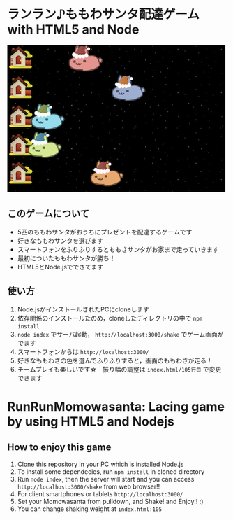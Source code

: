 # ランラン♪ももわサンタ配達ゲーム with HTML5 and Node
![screenshopt of this game](https://raw.githubusercontent.com/usaribbon/RunRunUsanta/master/momowasanta/screenshot.png)

## このゲームについて
- 5匹のももわサンタがおうちにプレゼントを配達するゲームです
- 好きなももわサンタを選びます
- スマートフォンをふりふりするとももさサンタがお家まで走っていきます
- 最初についたももわサンタが勝ち！
- HTML5とNode.jsでできてます

## 使い方
1. Node.jsがインストールされたPCにcloneします
2. 依存関係のインストールたのめ，cloneしたディレクトリの中で `npm install`
3. `node index` でサーバ起動， `http://localhost:3000/shake` でゲーム画面がでます
4. スマートフォンからは `http://localhost:3000/`
5. 好きなももわさの色を選んでふりふりすると，画面のももわさが走る！
6. チームプレイも楽しいです☆　振り幅の調整は `index.html/105行目` で変更できます


# RunRunMomowasanta: Lacing game by using HTML5 and Nodejs
## How to enjoy this game
1. Clone this repository in your PC which is installed Node.js
2. To install some dependecies, run `npm install` in cloned directory
3. Run `node index`, then the server will start and you can access `http://localhost:3000/shake` from web browser!!
4. For client smartphones or tablets `http://localhost:3000/`
5. Set your Momowasanta from pulldown, and Shake! and Enjoy!! :)
5. You can change shaking weight at `index.html:105` 
